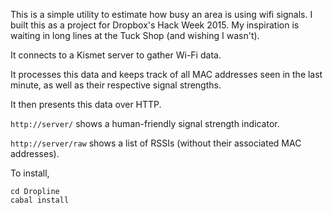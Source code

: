 This is a simple utility to estimate how busy an area is using wifi signals. I built this as a project for Dropbox's Hack Week 2015. My inspiration is waiting in long lines at the Tuck Shop (and wishing I wasn't).

It connects to a Kismet server to gather Wi-Fi data.

It processes this data and keeps track of all MAC addresses seen in the last minute, as well as their respective signal strengths.

It then presents this data over HTTP.

`http://server/` shows a human-friendly signal strength indicator.

`http://server/raw` shows a list of RSSIs (without their associated MAC addresses).

To install,

    cd Dropline
    cabal install
